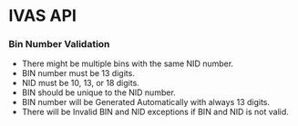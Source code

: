# IVAS API

### Bin Number Validation

* There might be multiple bins with the same NID number.
* BIN number must be 13 digits.
* NID must be 10, 13, or 18 digits.
* BIN should be unique to the NID number.
* BIN number will be Generated Automatically with always 13 digits.
* There will be Invalid BIN and NID exceptions if BIN and NID is not valid.

